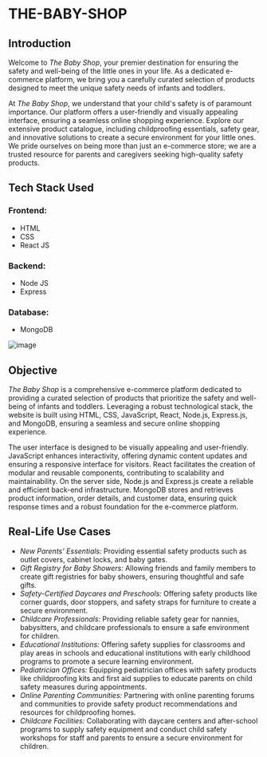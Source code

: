 # THE-BABY-SHOP

## Introduction
Welcome to *The Baby Shop*, your premier destination for ensuring the safety and well-being of the little ones in your life. As a dedicated e-commerce platform, we bring you a carefully curated selection of products designed to meet the unique safety needs of infants and toddlers.

At *The Baby Shop*, we understand that your child's safety is of paramount importance. Our platform offers a user-friendly and visually appealing interface, ensuring a seamless online shopping experience. Explore our extensive product catalogue, including childproofing essentials, safety gear, and innovative solutions to create a secure environment for your little ones. We pride ourselves on being more than just an e-commerce store; we are a trusted resource for parents and caregivers seeking high-quality safety products.

## Tech Stack Used
### Frontend:
- HTML
- CSS
- React JS

### Backend:
- Node JS
- Express

### Database:
- MongoDB
  
![image](https://github.com/Tanmay0809/THE-BABY-SHOP/assets/136161600/53e6ed3b-f836-4e75-8193-f5bfb4086724)

## Objective
*The Baby Shop* is a comprehensive e-commerce platform dedicated to providing a curated selection of products that prioritize the safety and well-being of infants and toddlers. Leveraging a robust technological stack, the website is built using HTML, CSS, JavaScript, React, Node.js, Express.js, and MongoDB, ensuring a seamless and secure online shopping experience.

The user interface is designed to be visually appealing and user-friendly. JavaScript enhances interactivity, offering dynamic content updates and ensuring a responsive interface for visitors. React facilitates the creation of modular and reusable components, contributing to scalability and maintainability. On the server side, Node.js and Express.js create a reliable and efficient back-end infrastructure. MongoDB stores and retrieves product information, order details, and customer data, ensuring quick response times and a robust foundation for the e-commerce platform.

## Real-Life Use Cases
- *New Parents' Essentials:* Providing essential safety products such as outlet covers, cabinet locks, and baby gates.<br>
- *Gift Registry for Baby Showers:* Allowing friends and family members to create gift registries for baby showers, ensuring thoughtful and safe gifts.<br>
- *Safety-Certified Daycares and Preschools:* Offering safety products like corner guards, door stoppers, and safety straps for furniture to create a secure environment.<br>
- *Childcare Professionals:* Providing reliable safety gear for nannies, babysitters, and childcare professionals to ensure a safe environment for children.<br>
- *Educational Institutions:* Offering safety supplies for classrooms and play areas in schools and educational institutions with early childhood programs to promote a secure learning environment.<br>
- *Pediatrician Offices:* Equipping pediatrician offices with safety products like childproofing kits and first aid supplies to educate parents on child safety measures during appointments.
- *Online Parenting Communities:*  Partnering with online parenting forums and communities to provide safety product recommendations and resources for childproofing homes.
- *Childcare Facilities:*  Collaborating with daycare centers and after-school programs to supply safety equipment and conduct child safety workshops for staff and parents to ensure a secure environment for children.
